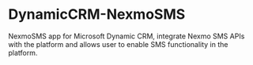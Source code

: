 # DynamicCRM-NexmoSMS
NexmoSMS app for Microsoft Dynamic CRM, integrate Nexmo SMS APIs with the platform and allows user to enable SMS functionality in the platform.
